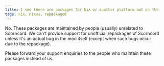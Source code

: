```yaml
---
title: I see there are packages for Nix or another platform not on the website, do you support them?
tags: nix, nixos, repackaged
---
```


No. These packages are maintained by people (usually) unrelated to Scorncord. We can't provide support for unofficial repackages of Scorncord unless it's an actual bug in the mod itself (except when such bugs occur due to the repackage).

Please forward your support enquiries to the people who maintain these packages instead of us.
